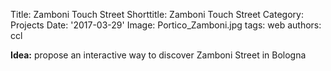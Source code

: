 Title: Zamboni Touch Street
Shorttitle: Zamboni Touch Street
Category: Projects
Date: '2017-03-29'
Image: Portico_Zamboni.jpg
tags: web
authors: ccl


<!--![zamboni portico](/images/portfolio/Portico_Zamboni.jpg)-->

**Idea:** propose an interactive way to discover Zamboni Street in Bologna
